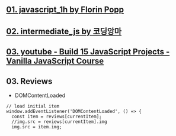 
## [01. javascript_1h by Florin Popp](./javascript_1h/README.md)

## [02. intermediate_js by 코딩앙마](./javascript_1h/README.md)

## [03. youtube - Build 15 JavaScript Projects - Vanilla JavaScript Course](https://www.youtube.com/watch?v=3PHXvlpOkf4&t=29231s)

## 03. Reviews 
- DOMContentLoaded
```
// load initial item
window.addEventListener('DOMContentLoaded', () => {
  const item = reviews[currentItem];
  //img.src = reviews[currentItem].img
  img.src = item.img;
```